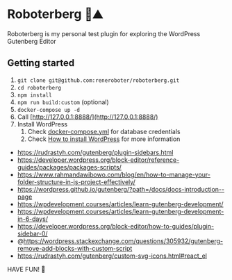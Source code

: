 # Roboterberg 🤖⛰️

Roboterberg is my personal test plugin for exploring the WordPress Gutenberg Editor

## Getting started

1. `git clone git@github.com:reneroboter/roboterberg.git`
1. `cd roboterberg`
1. `npm install`
1. `npm run build:custom` (optional)
1. `docker-compose up -d`
1. Call [http://127.0.0.1:8888/](http://127.0.0.1:8888/)
1. Install WordPress
    1. Check [docker-compose.yml](./docker-compose.yml) for database credentials
    2. Check [How to install WordPress](https://wordpress.org/support/article/how-to-install-wordpress/) for more
       information


* https://rudrastyh.com/gutenberg/plugin-sidebars.html
* https://developer.wordpress.org/block-editor/reference-guides/packages/packages-scripts/
* https://www.rahmandawibowo.com/blog/en/how-to-manage-your-folder-structure-in-js-project-effectively/
* https://wordpress.github.io/gutenberg/?path=/docs/docs-introduction--page
* https://wpdevelopment.courses/articles/learn-gutenberg-development/
* https://wpdevelopment.courses/articles/learn-gutenberg-development-in-6-days/
* https://developer.wordpress.org/block-editor/how-to-guides/plugin-sidebar-0/
* @https://wordpress.stackexchange.com/questions/305932/gutenberg-remove-add-blocks-with-custom-script
* https://rudrastyh.com/gutenberg/custom-svg-icons.html#react_el


HAVE FUN! 🎉
